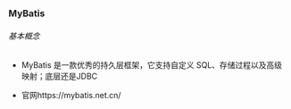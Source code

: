 ### MyBatis

###### 基本概念

* MyBatis 是一款优秀的持久层框架，它支持自定义 SQL、存储过程以及高级映射；底层还是JDBC

* 官网https://mybatis.net.cn/

  